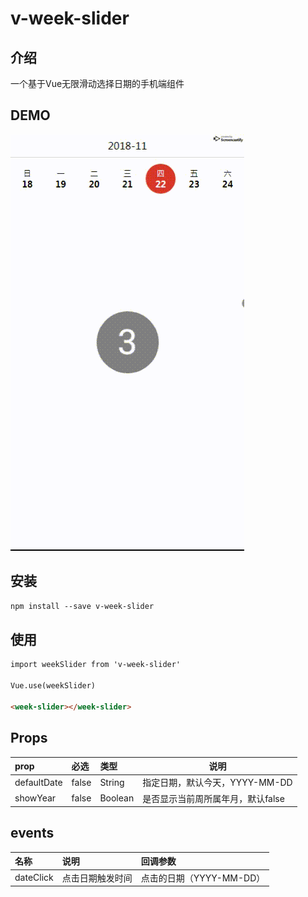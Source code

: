 # v-week-slider
## 介绍
一个基于Vue无限滑动选择日期的手机端组件

## DEMO
![demo](demo.gif)

## 安装
```html
npm install --save v-week-slider
```

## 使用
```html
import weekSlider from 'v-week-slider'

Vue.use(weekSlider)

<week-slider></week-slider>
```   

## Props
|prop|必选|类型|说明|
|:----    |:---|:----- |-----   |
|defaultDate   | false  | String  | 指定日期，默认今天，YYYY-MM-DD |
| showYear  | false  | Boolean  | 是否显示当前周所属年月，默认false  |

## events
|名称|说明|回调参数|
|:----    |:---|:----- |
| dateClick  | 点击日期触发时间  |  点击的日期（YYYY-MM-DD） |
